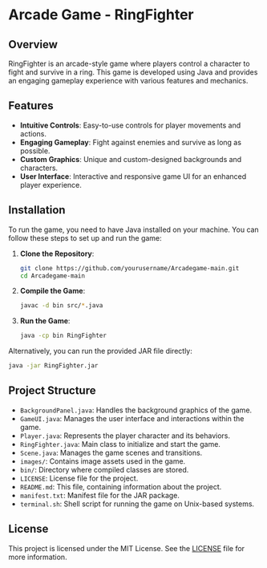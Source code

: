 
# Arcade Game - RingFighter

## Overview
RingFighter is an arcade-style game where players control a character to fight and survive in a ring. This game is developed using Java and provides an engaging gameplay experience with various features and mechanics.

## Features
- **Intuitive Controls**: Easy-to-use controls for player movements and actions.
- **Engaging Gameplay**: Fight against enemies and survive as long as possible.
- **Custom Graphics**: Unique and custom-designed backgrounds and characters.
- **User Interface**: Interactive and responsive game UI for an enhanced player experience.

## Installation
To run the game, you need to have Java installed on your machine. You can follow these steps to set up and run the game:

1. **Clone the Repository**:
    ```sh
    git clone https://github.com/yourusername/Arcadegame-main.git
    cd Arcadegame-main
    ```

2. **Compile the Game**:
    ```sh
    javac -d bin src/*.java
    ```

3. **Run the Game**:
    ```sh
    java -cp bin RingFighter
    ```

Alternatively, you can run the provided JAR file directly:
```sh
java -jar RingFighter.jar
```

## Project Structure
- `BackgroundPanel.java`: Handles the background graphics of the game.
- `GameUI.java`: Manages the user interface and interactions within the game.
- `Player.java`: Represents the player character and its behaviors.
- `RingFighter.java`: Main class to initialize and start the game.
- `Scene.java`: Manages the game scenes and transitions.
- `images/`: Contains image assets used in the game.
- `bin/`: Directory where compiled classes are stored.
- `LICENSE`: License file for the project.
- `README.md`: This file, containing information about the project.
- `manifest.txt`: Manifest file for the JAR package.
- `terminal.sh`: Shell script for running the game on Unix-based systems.

## License
This project is licensed under the MIT License. See the [LICENSE](LICENSE) file for more information.
